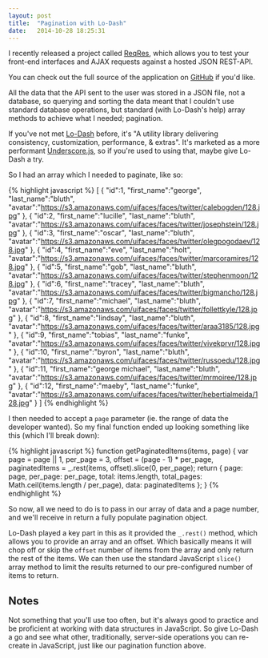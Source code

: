 ```yaml
---
layout: post
title:  "Pagination with Lo-Dash"
date:   2014-10-28 18:25:31
---
```


I recently released a project called [ReqRes](http://reqr.es), which allows you to test your front-end interfaces and AJAX requests against a hosted JSON REST-API.

You can check out the full source of the application on [GitHub](https://github.com/benhowdle89/reqres) if you'd like.

All the data that the API sent to the user was stored in a JSON file, not a database, so querying and sorting the data meant that I couldn't use standard database operations, but standard (with Lo-Dash's help) array methods to achieve what I needed; pagination.

If you've not met [Lo-Dash](https://lodash.com) before, it's "A utility library delivering consistency, customization, performance, & extras". It's marketed as a more performant [Underscore.js](http://underscorejs.org), so if you're used to using that, maybe give Lo-Dash a try.

So I had an array which I needed to paginate, like so:

{% highlight javascript %}
[
    {
        "id":1,
        "first_name":"george",
        "last_name":"bluth",
        "avatar":"https://s3.amazonaws.com/uifaces/faces/twitter/calebogden/128.jpg"
    },
    {
        "id":2,
        "first_name":"lucille",
        "last_name":"bluth",
        "avatar":"https://s3.amazonaws.com/uifaces/faces/twitter/josephstein/128.jpg"
    },
    {
        "id":3,
        "first_name":"oscar",
        "last_name":"bluth",
        "avatar":"https://s3.amazonaws.com/uifaces/faces/twitter/olegpogodaev/128.jpg"
    },
    {
        "id":4,
        "first_name":"eve",
        "last_name":"holt",
        "avatar":"https://s3.amazonaws.com/uifaces/faces/twitter/marcoramires/128.jpg"
    },
    {
        "id":5,
        "first_name":"gob",
        "last_name":"bluth",
        "avatar":"https://s3.amazonaws.com/uifaces/faces/twitter/stephenmoon/128.jpg"
    },
    {
        "id":6,
        "first_name":"tracey",
        "last_name":"bluth",
        "avatar":"https://s3.amazonaws.com/uifaces/faces/twitter/bigmancho/128.jpg"
    },
    {
        "id":7,
        "first_name":"michael",
        "last_name":"bluth",
        "avatar":"https://s3.amazonaws.com/uifaces/faces/twitter/follettkyle/128.jpg"
    },
    {
        "id":8,
        "first_name":"lindsay",
        "last_name":"bluth",
        "avatar":"https://s3.amazonaws.com/uifaces/faces/twitter/araa3185/128.jpg"
    },
    {
        "id":9,
        "first_name":"tobias",
        "last_name":"funke",
        "avatar":"https://s3.amazonaws.com/uifaces/faces/twitter/vivekprvr/128.jpg"
    },
    {
        "id":10,
        "first_name":"byron",
        "last_name":"bluth",
        "avatar":"https://s3.amazonaws.com/uifaces/faces/twitter/russoedu/128.jpg"
    },
    {
        "id":11,
        "first_name":"george michael",
        "last_name":"bluth",
        "avatar":"https://s3.amazonaws.com/uifaces/faces/twitter/mrmoiree/128.jpg"
    },
    {
        "id":12,
        "first_name":"maeby",
        "last_name":"funke",
        "avatar":"https://s3.amazonaws.com/uifaces/faces/twitter/hebertialmeida/128.jpg"
    }
]
{% endhighlight %}

I then needed to accept a `page` parameter (ie. the range of data the developer wanted). So my final function ended up looking something like this (which I'll break down):

{% highlight javascript %}
function getPaginatedItems(items, page) {
	var page = page || 1,
		per_page = 3,
		offset = (page - 1) * per_page,
		paginatedItems = _.rest(items, offset).slice(0, per_page);
	return {
		page: page,
		per_page: per_page,
		total: items.length,
		total_pages: Math.ceil(items.length / per_page),
		data: paginatedItems
	};
}
{% endhighlight %} 

So now, all we need to do is to pass in our array of data and a page number, and we'll receive in return a fully populate pagination object.

Lo-Dash played a key part in this as it provided the `_.rest()` method, which allows you to provide an array and an offset. Which basically means it will chop off or skip the `offset` number of items from the array and only return the rest of the items. We can then use the standard JavaScript `slice()` array method to limit the results returned to our pre-configured number of items to return.

## Notes

Not something that you'll use too often, but it's always good to practice and be proficient at working with data structures in JavaScript. So give Lo-Dash a go and see what other, traditionally, server-side operations you can re-create in JavaScript, just like our pagination function above.
